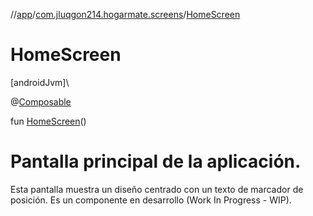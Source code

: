 //[app](../../index.md)/[com.jluqgon214.hogarmate.screens](index.md)/[HomeScreen](-home-screen.md)

# HomeScreen

[androidJvm]\

@[Composable](https://developer.android.com/reference/kotlin/androidx/compose/runtime/Composable.html)

fun [HomeScreen](-home-screen.md)()

# Pantalla principal de la aplicación.

Esta pantalla muestra un diseño centrado con un texto de marcador de posición. Es un componente en desarrollo (Work In Progress - WIP).
